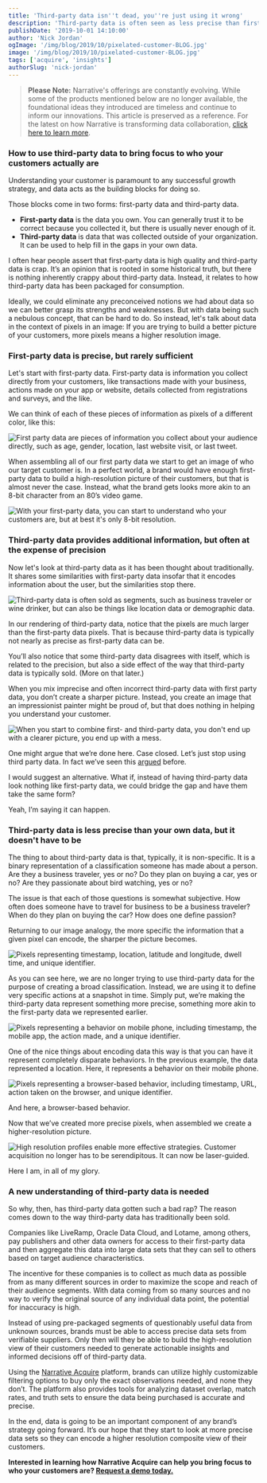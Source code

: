 ```yaml
---
title: 'Third-party data isn''t dead, you''re just using it wrong'
description: 'Third-party data is often seen as less precise than first-party data, but it doesn''t have to be.'
publishDate: '2019-10-01 14:10:00'
author: 'Nick Jordan'
ogImage: '/img/blog/2019/10/pixelated-customer-BLOG.jpg'
image: '/img/blog/2019/10/pixelated-customer-BLOG.jpg'
tags: ['acquire', 'insights']
authorSlug: 'nick-jordan'
---
```

> **Please Note:** Narrative's offerings are constantly evolving. While some of the products mentioned below are no longer available, the foundational ideas they introduced are timeless and continue to inform our innovations. This article is preserved as a reference. For the latest on how Narrative is transforming data collaboration, [click here to learn more](https://www.narrative.io/).

### How to use third-party data to bring focus to who your customers actually are

Understanding your customer is paramount to any successful growth strategy, and data acts as the building blocks for doing so.

Those blocks come in two forms: first-party data and third-party data.

* **First-party data** is the data you own. You can generally trust it to be correct because you collected it, but there is usually never enough of it.
* **Third-party data** is data that was collected outside of your organization. It can be used to help fill in the gaps in your own data.

I often hear people assert that first-party data is high quality and third-party data is crap. It’s an opinion that is rooted in some historical truth, but there is nothing inherently crappy about third-party data. Instead, it relates to how third-party data has been packaged for consumption.

Ideally, we could eliminate any preconceived notions we had about data so we can better grasp its strengths and weaknesses. But with data being such a nebulous concept, that can be hard to do. So instead, let's talk about data in the context of pixels in an image: If you are trying to build a better picture of your customers, more pixels means a higher resolution image.

### First-party data is precise, but rarely sufficient

Let's start with first-party data. First-party data is information you collect directly from your customers, like transactions made with your business, actions made on your app or website, details collected from registrations and surveys, and the like.

We can think of each of these pieces of information as pixels of a different color, like this:

![First party data are pieces of information you collect about your audience directly, such as age, gender, location, last website visit, or last tweet.](https://images.ctfassets.net/kelnhsdbpwjk/6E7888w8M1oBbF91WkLamC/158bafd9a41003532d647c48f0981436/The_Pixelated_Customer_Problem_Slide_5.svg)

When assembling all of our first party data we start to get an image of who our target customer is. In a perfect world, a brand would have enough first-party data to build a high-resolution picture of their customers, but that is almost never the case. Instead, what the brand gets looks more akin to an 8-bit character from an 80’s video game.

![With your first-party data, you can start to understand who your customers are, but at best it's only 8-bit resolution.](https://images.ctfassets.net/kelnhsdbpwjk/6F9TZnXv8uAqPzVaOqlVLY/7b1d4b600a986ef0e1c3999483d51361/The_Pixelated_Customer_Problem_Slide_6.svg)

### Third-party data provides additional information, but often at the expense of precision

Now let's look at third-party data as it has been thought about traditionally. It shares some similarities with first-party data insofar that it encodes information about the user, but the similarities stop there.

![Third-party data is often sold as segments, such as business traveler or wine drinker, but can also be things like location data or demographic data.](https://images.ctfassets.net/kelnhsdbpwjk/5vfAeMdJiDiTjPM01bQ8KT/2661fad89105c8bbd93e16ecb0319ac1/The_Pixelated_Customer_Problem_Slide_7.svg)

In our rendering of third-party data, notice that the pixels are much larger than the first-party data pixels. That is because third-party data is typically not nearly as precise as first-party data can be.

You’ll also notice that some third-party data disagrees with itself, which is related to the precision, but also a side effect of the way that third-party data is typically sold. (More on that later.)

When you mix imprecise and often incorrect third-party data with first party data, you don’t create a sharper picture. Instead, you create an image that an impressionist painter might be proud of, but that does nothing in helping you understand your customer.

![When you start to combine first- and third-party data, you don't end up with a clearer picture, you end up with a mess.](https://images.ctfassets.net/kelnhsdbpwjk/7KaEc8ArHH2ZlbKcTzy4Gy/b32ea2db0b31e2220a28904f2df280e5/The_Pixelated_Customer_Problem_Slide_8.svg)

One might argue that we’re done here. Case closed. Let’s just stop using third party data. In fact we’ve seen this [argued](https://adexchanger.com/the-sell-sider/third-party-data-is-a-bad-habit-we-need-to-kick/) before.

I would suggest an alternative. What if, instead of having third-party data look nothing like first-party data, we could bridge the gap and have them take the same form?

Yeah, I’m saying it can happen.

### Third-party data is less precise than your own data, but it doesn't have to be

The thing to about third-party data is that, typically, it is non-specific. It is a binary representation of a classification someone has made about a person. Are they a business traveler, yes or no? Do they plan on buying a car, yes or no? Are they passionate about bird watching, yes or no?

The issue is that each of those questions is somewhat subjective. How often does someone have to travel for business to be a business traveler? When do they plan on buying the car? How does one define passion?

Returning to our image analogy, the more specific the information that a given pixel can encode, the sharper the picture becomes.

![Pixels representing timestamp, location, latitude and longitude, dwell time, and unique identifier.](https://images.ctfassets.net/kelnhsdbpwjk/7tHWPbyyy5nJo2uhN1eQck/0abcd6cc28c22ee37bb7f3906c7ed95e/The_Pixelated_Customer_Problem_Slide_12.svg)

As you can see here, we are no longer trying to use third-party data for the purpose of creating a broad classification. Instead, we are using it to define very specific actions at a snapshot in time. Simply put, we’re making the third-party data represent something more precise, something more akin to the first-party data we represented earlier.

![Pixels representing a behavior on mobile phone, including timestamp, the mobile app, the action made, and a unique identifier.](https://images.ctfassets.net/kelnhsdbpwjk/Ymgl3rphhF5a4un3Odnqb/1900f39ff7c85ff3af7d9f949372e177/The_Pixelated_Customer_Problem_Slide_13.svg)

One of the nice things about encoding data this way is that you can have it represent completely disparate behaviors. In the previous example, the data represented a location. Here, it represents a behavior on their mobile phone.

![Pixels representing a browser-based behavior, including timestamp, URL, action taken on the browser, and unique identifier.](https://images.ctfassets.net/kelnhsdbpwjk/2epwqEWvOa5R4RcsleA29v/f6e95ab71fe94afa594db761d9561a70/The_Pixelated_Customer_Problem_Slide_14.svg)

And here, a browser-based behavior.

Now that we’ve created more precise pixels, when assembled we create a higher-resolution picture.

![High resolution profiles enable more effective strategies. Customer acquisition no longer has to be serendipitous. It can now be laser-guided.](https://images.ctfassets.net/kelnhsdbpwjk/2qPFX3QJOj854cPP8YWIV3/7ab1f6d7172a8b9dc208687dfed63870/The_Pixelated_Customer_Problem_Slide_16.svg)

Here I am, in all of my glory.

### A new understanding of third-party data is needed

So why, then, has third-party data gotten such a bad rap? The reason comes down to the way third-party data has traditionally been sold.

Companies like LiveRamp, Oracle Data Cloud, and Lotame, among others, pay publishers and other data owners for access to their first-party data and then aggregate this data into large data sets that they can sell to others based on target audience characteristics.

The incentive for these companies is to collect as much data as possible from as many different sources in order to maximize the scope and reach of their audience segments. With data coming from so many sources and no way to verify the original source of any individual data point, the potential for inaccuracy is high.

Instead of using pre-packaged segments of questionably useful data from unknown sources, brands must be able to access precise data sets from verifiable suppliers. Only then will they be able to build the high-resolution view of their customers needed to generate actionable insights and informed decisions off of third-party data.

Using the [Narrative Acquire](https://www.narrative.io/) platform, brands can utilize highly customizable filtering options to buy only the exact observations needed, and none they don’t. The platform also provides tools for analyzing dataset overlap, match rates, and truth sets to ensure the data being purchased is accurate and precise.

In the end, data is going to be an important component of any brand’s strategy going forward. It’s our hope that they start to look at more precise data sets so they can encode a higher resolution composite view of their customers.

**Interested in learning how Narrative Acquire can help you bring focus to who your customers are? [Request a demo today.](/contact)**
